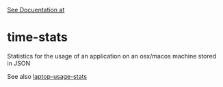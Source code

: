[See Docuentation at](http://www.white-turtle.org/rambling/2018/01/15/Work-Time.html)

# time-stats
Statistics for the usage of an application on an osx/macos machine stored in JSON 

See also [laptop-usage-stats]('https://github.com/vishalbasra/laptop-usage-stats')
